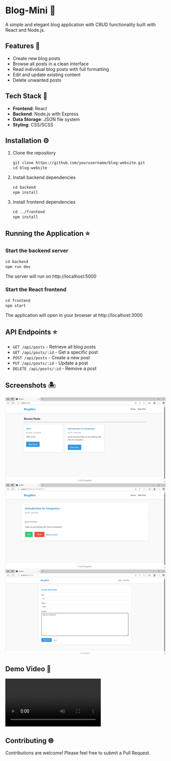 # Blog-Mini 📁

A simple and elegant blog application with CRUD functionality built with React and Node.js.

## Features 🚀

- Create new blog posts
- Browse all posts in a clean interface
- Read individual blog posts with full formatting
- Edit and update existing content
- Delete unwanted posts

## Tech Stack 🧰

- **Frontend**: React
- **Backend**: Node.js with Express
- **Data Storage**: JSON file system
- **Styling**: CSS/SCSS

## Installation ⚙

1. Clone the repository
   ```
   git clone https://github.com/yourusername/blog-website.git
   cd blog-website
   ```

2. Install backend dependencies
   ```
   cd backend
   npm install
   ```

3. Install frontend dependencies
   ```
   cd ../frontend
   npm install
   ```

## Running the Application ⭐

### Start the backend server
```
cd backend
npm run dev
```
The server will run on http://localhost:5000

### Start the React frontend
```
cd frontend
npm start
```
The application will open in your browser at http://localhost:3000

## API Endpoints ⭐

- `GET /api/posts` - Retrieve all blog posts
- `GET /api/posts/:id` - Get a specific post
- `POST /api/posts` - Create a new post
- `PUT /api/posts/:id` - Update a post
- `DELETE /api/posts/:id` - Remove a post

## Screenshots 🏝

![Blog Homepage](home-demo.png)
![Blog Post View](postview-demo.png)
![Create Post Form](postcreate-demo.png)

## Demo Video 🎥

![Demo Video](Demo-Blogmini.mp4)

## Contributing 🌐

Contributions are welcome! Please feel free to submit a Pull Request.
